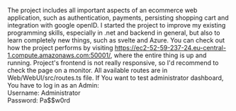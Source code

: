The project includes all important aspects of an ecommerce web application, such as authentication, payments, persisting shopping cart and integration with google openID. I started the project to improve my existing programming skills, especially in .net and backend in general, but also to learn completely new things, such as svelte and Azure. You can check out how the project performs by visiting https://ec2-52-59-237-24.eu-central-1.compute.amazonaws.com:50001/, where the entire thing is up and running. Project's frontend is not really responsive, so I'd recommend to check the page on a monitor.
All available routes are in Web/WebUI/src/routes.ts file.
If You want to test administrator dashboard, You have to log in as an Admin:<br>
Username: Administrator<br>
Password: Pa$$w0rd
